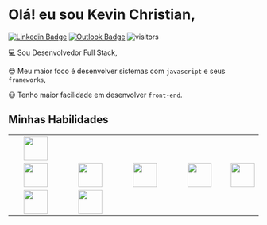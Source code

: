 # Olá! eu sou Kevin Christian,
[![Linkedin Badge](https://img.shields.io/badge/-kevinnchristian-blue?style=flat-square&logo=Linkedin&logoColor=white&link=https://www.linkedin.com/in/kevinnchristian/)](https://www.linkedin.com/in/kevinnchristian/) [![Outlook Badge](https://img.shields.io/badge/-kevin.cmribeiro@outlook.com-blue?style=flat-square&link=mailto:kevin.cmribeiro@outlook.com)](mailto:kevin.cmribeiro@outlook.com) ![visitors](https://visitor-badge.glitch.me/badge?page_id=kevinnchristian.kevinnchristian)

:computer: Sou Desenvolvedor Full Stack,

:heart_eyes: Meu maior foco é desenvolver sistemas com `javascript` e seus `frameworks`, 

:smiley: Tenho maior facilidade em desenvolver `front-end`.

## Minhas Habilidades

<table>
  <tbody>
    <tr valign="top">
      <td width="25%" align="center">
        <img height="48px" src="https://img.icons8.com/color/48/000000/nodejs.png">
      </td>
    </tr>
    <tr valign="top">
      <td width="25%" align="center">
        <img height="48px" src="https://img.icons8.com/color/48/000000/html-5.png">
      </td>
      <td width="25%" align="center">
        <img height="48px" src="https://img.icons8.com/color/48/000000/css3.png">
      </td>
      <td width="25%" align="center">
        <img height="48px" src="https://img.icons8.com/color/48/000000/javascript.png">
      </td>
      <td width="25%" align="center">
        <img height="48px" src="https://img.icons8.com/color/48/000000/bootstrap.png">
      </td>
      <td width="25%" align="center">
        <img height="48px" src="https://img.icons8.com/color/48/000000/react-native.png">
      </td>
    </tr>
    <tr valign="top">
      <td width="25%" align="center">
        <img height="48px" src="https://img.icons8.com/color/48/000000/git.png">
      </td>
      <td width="25%" align="center">
        <img height="48px" src="https://img.icons8.com/fluent/48/000000/visual-studio-code-2019.png">
      </td>
    </tr>
  </tbody>
</table>

